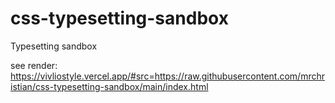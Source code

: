 # css-typesetting-sandbox
Typesetting sandbox

see render: https://vivliostyle.vercel.app/#src=https://raw.githubusercontent.com/mrchristian/css-typesetting-sandbox/main/index.html

